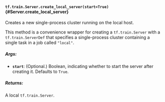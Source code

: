 #### `tf.train.Server.create_local_server(start=True)` {#Server.create_local_server}

Creates a new single-process cluster running on the local host.

This method is a convenience wrapper for creating a
`tf.train.Server` with a `tf.train.ServerDef` that specifies a
single-process cluster containing a single task in a job called
`"local"`.

##### Args:


*  <b>`start`</b>: (Optional.) Boolean, indicating whether to start the server after
    creating it. Defaults to `True`.

##### Returns:

  A local `tf.train.Server`.

